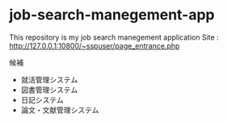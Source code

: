 # job-search-manegement-app
This repository is my job search manegement application
Site : http://127.0.0.1:10800/~sspuser/page_entrance.php

候補
- 就活管理システム
- 図書管理システム
- 日記システム
- 論文・文献管理システム
